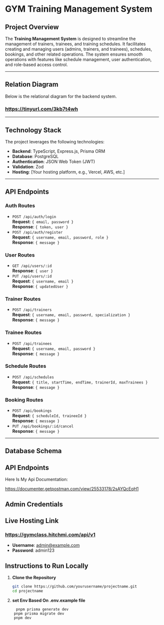 # GYM Training Management System

## Project Overview
The **Training Management System** is designed to streamline the management of trainers, trainees, and training schedules. It facilitates creating and managing users (admins, trainers, and trainees), schedules, bookings, and other related operations. The system ensures smooth operations with features like schedule management, user authentication, and role-based access control.

---

## Relation Diagram
Below is the relational diagram for the backend system.

 ### https://tinyurl.com/3kb7t4wh

---

## Technology Stack
The project leverages the following technologies:
- **Backend**: TypeScript, Express.js, Prisma ORM
- **Database**: PostgreSQL
- **Authentication**: JSON Web Token (JWT)
- **Validation**: Zod
- **Hosting**: [Your hosting platform, e.g., Vercel, AWS, etc.]

---

## API Endpoints
### Auth Routes
- `POST /api/auth/login`  
  **Request**: `{ email, password }`  
  **Response**: `{ token, user }`
- `POST /api/auth/register`  
  **Request**: `{ username, email, password, role }`  
  **Response**: `{ message }`

### User Routes
- `GET /api/users/:id`  
  **Response**: `{ user }`
- `PUT /api/users/:id`  
  **Request**: `{ username, email }`  
  **Response**: `{ updatedUser }`

### Trainer Routes
- `POST /api/trainers`  
  **Request**: `{ username, email, password, specialization }`  
  **Response**: `{ message }`

### Trainee Routes
- `POST /api/trainees`  
  **Request**: `{ username, email, password }`  
  **Response**: `{ message }`

### Schedule Routes
- `POST /api/schedules`  
  **Request**: `{ title, startTime, endTime, trainerId, maxTrainees }`  
  **Response**: `{ message }`

### Booking Routes
- `POST /api/bookings`  
  **Request**: `{ scheduleId, traineeId }`  
  **Response**: `{ message }`
- `PUT /api/bookings/:id/cancel`  
  **Response**: `{ message }`

---

## Database Schema



## API Endpoints  
 Here Is My Api Documentation: 

 https://documenter.getpostman.com/view/25533178/2sAYQcEqH1

## Admin Credentials  

  ## Live Hosting Link

  ### https://gymclass.hitchmi.com/api/v1

- **Username**: admin@example.com  
- **Password**: admin123  

## Instructions to Run Locally  

1. **Clone the Repository**  
   ```bash  
   git clone https://github.com/yourusername/projectname.git  
   cd projectname  

2. **set Env Based On .env.example file**

  ```  pnpm i
       pnpm prisma generate dev
      pnpm prisma migrate dev
      pnpm dev
      